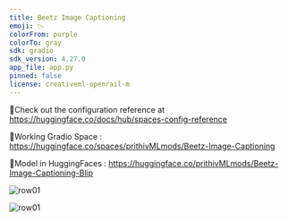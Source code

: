 ```yaml
---
title: Beetz Image Captioning
emoji: 📉
colorFrom: purple
colorTo: gray
sdk: gradio
sdk_version: 4.27.0
app_file: app.py
pinned: false
license: creativeml-openrail-m
---
```


🔗Check out the configuration reference at https://huggingface.co/docs/hub/spaces-config-reference

🔗Working Gradio Space : https://huggingface.co/spaces/prithivMLmods/Beetz-Image-Captioning

🔗Model in HuggingFaces : https://huggingface.co/prithivMLmods/Beetz-Image-Captioning-Blip

![row01](gif1.gif)


![row01](img1.png)
